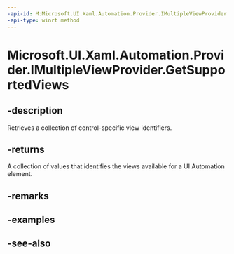 ```yaml
---
-api-id: M:Microsoft.UI.Xaml.Automation.Provider.IMultipleViewProvider.GetSupportedViews
-api-type: winrt method
---
```


<!-- Method syntax
public int[] GetSupportedViews()
-->

# Microsoft.UI.Xaml.Automation.Provider.IMultipleViewProvider.GetSupportedViews

## -description
Retrieves a collection of control-specific view identifiers.

## -returns
A collection of values that identifies the views available for a UI Automation element.

## -remarks

## -examples

## -see-also
